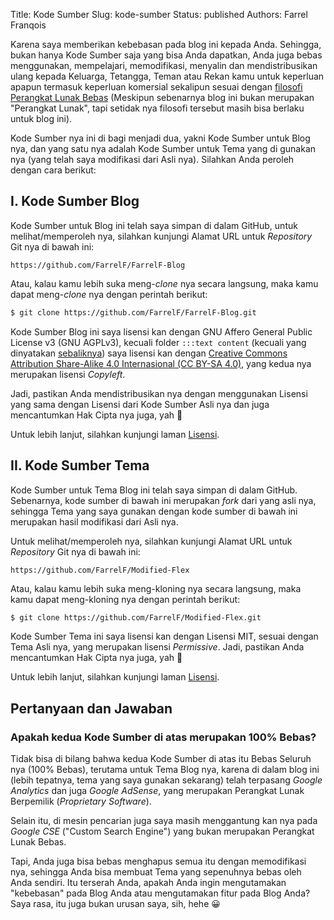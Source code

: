 Title: Kode Sumber
Slug: kode-sumber
Status: published
Authors: Farrel Franqois

Karena saya memberikan kebebasan pada blog ini kepada Anda. Sehingga, bukan hanya Kode Sumber saja yang bisa Anda dapatkan, Anda juga bebas menggunakan, mempelajari, memodifikasi, menyalin dan mendistribusikan ulang kepada Keluarga, Tetangga, Teman atau Rekan kamu untuk keperluan apapun termasuk keperluan komersial sekalipun sesuai dengan [filosofi Perangkat Lunak Bebas](https://www.gnu.org/philosophy/free-sw.html.en) (Meskipun sebenarnya blog ini bukan merupakan "Perangkat Lunak", tapi setidak nya filosofi tersebut masih bisa berlaku untuk blog ini).

Kode Sumber nya ini di bagi menjadi dua, yakni Kode Sumber untuk Blog nya, dan yang satu nya adalah Kode Sumber untuk Tema yang di gunakan nya (yang telah saya modifikasi dari Asli nya). Silahkan Anda peroleh dengan cara berikut:

## I. Kode Sumber Blog
Kode Sumber untuk Blog ini telah saya simpan di dalam GitHub, untuk melihat/memperoleh nya, silahkan kunjungi Alamat URL untuk *Repository* Git nya di bawah ini:

```text
https://github.com/FarrelF/FarrelF-Blog
```

Atau, kalau kamu lebih suka meng-*clone* nya secara langsung, maka kamu dapat meng-*clone* nya dengan perintah berikut:

```bash
$ git clone https://github.com/FarrelF/FarrelF-Blog.git
```

Kode Sumber Blog ini saya lisensi kan dengan GNU Affero General Public License v3 (GNU AGPLv3), kecuali folder `:::text content` (kecuali yang dinyatakan [sebaliknya]({filename}/pages/ketentuan-hukum-dan-sanggahan.md)) saya lisensi kan dengan [Creative Commons Attribution Share-Alike 4.0 Internasional (CC BY-SA 4.0)](https://creativecommons.org/licenses/by-sa/4.0/), yang kedua nya merupakan lisensi *Copyleft*. 

Jadi, pastikan Anda mendistribusikan nya dengan menggunakan Lisensi yang sama dengan Lisensi dari Kode Sumber Asli nya dan juga mencantumkan Hak Cipta nya juga, yah :slightly_smiling_face:

Untuk lebih lanjut, silahkan kunjungi laman [Lisensi]({filename}/pages/lisensi.md).


## II. Kode Sumber Tema
Kode Sumber untuk Tema Blog ini telah saya simpan di dalam GitHub. Sebenarnya, kode sumber di bawah ini merupakan *fork* dari yang asli nya, sehingga Tema yang saya gunakan dengan kode sumber di bawah ini merupakan hasil modifikasi dari Asli nya.

Untuk melihat/memperoleh nya, silahkan kunjungi Alamat URL untuk *Repository* Git nya di bawah ini:

```text
https://github.com/FarrelF/Modified-Flex
```

Atau, kalau kamu lebih suka meng-kloning nya secara langsung, maka kamu dapat meng-kloning nya dengan perintah berikut:

```bash
$ git clone https://github.com/FarrelF/Modified-Flex.git
```

Kode Sumber Tema ini saya lisensi kan dengan Lisensi MIT, sesuai dengan Tema Asli nya, yang merupakan lisensi *Permissive*. Jadi, pastikan Anda mencantumkan Hak Cipta nya juga, yah :slightly_smiling_face:

Untuk lebih lanjut, silahkan kunjungi laman [Lisensi]({filename}/pages/lisensi.md).


## Pertanyaan dan Jawaban
### Apakah kedua Kode Sumber di atas merupakan 100% Bebas?
Tidak bisa di bilang bahwa kedua Kode Sumber di atas itu Bebas Seluruh nya (100% Bebas), terutama untuk Tema Blog nya, karena di dalam blog ini (lebih tepatnya, tema yang saya gunakan sekarang) telah terpasang *Google Analytics* dan juga *Google AdSense*, yang merupakan Perangkat Lunak Berpemilik (*Proprietary Software*).

Selain itu, di mesin pencarian juga saya masih menggantung kan nya pada *Google CSE* ("Custom Search Engine") yang bukan merupakan Perangkat Lunak Bebas.

Tapi, Anda juga bisa bebas menghapus semua itu dengan memodifikasi nya, sehingga Anda bisa membuat Tema yang sepenuhnya bebas oleh Anda sendiri. Itu terserah Anda, apakah Anda ingin mengutamakan "kebebasan" pada Blog Anda atau mengutamakan fitur pada Blog Anda? Saya rasa, itu juga bukan urusan saya, sih, hehe :grinning:
